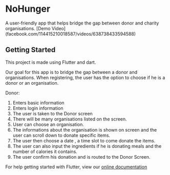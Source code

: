 # NoHunger

A user-friendly app that helps bridge the gap between donor and charity organisations.
[Demo Video] (facebook.com/114415210018587/videos/638738433594588)

## Getting Started

This project is made using Flutter and dart.

Our goal for this app is to bridge the gap between a donor and organisations. When registering, the user has the option to choose if
he is a donor or an organisation.

Donor:
1. Enters basic information
2. Enters login information
3. The user is taken to the Donor screen
4. There will be many organisations listed on the screen.
5. User can choose an organisation.
6. The informations about the organisation is shown on screen and the user can scroll down to donate specific items.
7. The user then choose a date , a time slot to come donate the items.
8. The user can also input the ingredients if he is donating meals and the number of calories it contains.
9. The user confirm his donation and is routed to the Donor Screen.


For help getting started with Flutter, view our
[online documentation](https://flutter.dev/docs)
